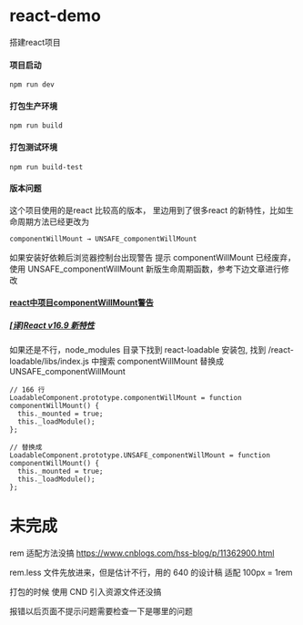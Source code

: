 # react-demo
搭建react项目


#### 项目启动
```
npm run dev
```

#### 打包生产环境
```
npm run build
```

#### 打包测试环境
```
npm run build-test
```

#### 版本问题
这个项目使用的是react 比较高的版本，
里边用到了很多react 的新特性，比如生命周期方法已经更改为
```javascript
componentWillMount → UNSAFE_componentWillMount
```
如果安装好依赖后浏览器控制台出现警告 提示 componentWillMount 已经废弃，使用 UNSAFE_componentWillMount 新版生命周期函数，参考下边文章进行修改
#### [react中项目componentWillMount警告](https://blog.csdn.net/HarryHY/article/details/104153011?depth_1-utm_source=distribute.pc_relevant.none-task-blog-BlogCommendFromBaidu-6&utm_source=distribute.pc_relevant.none-task-blog-BlogCommendFromBaidu-6)
##### [\[译\]React v16.9 新特性](https://blog.csdn.net/lunahaijiao/article/details/99619460?depth_1-utm_source=distribute.pc_relevant.none-task-blog-BlogCommendFromBaidu-1&utm_source=distribute.pc_relevant.none-task-blog-BlogCommendFromBaidu-1)

如果还是不行，node_modules 目录下找到 react-loadable 安装包, 找到 /react-loadable/libs/index.js 中搜索 componentWillMount 替换成 UNSAFE_componentWillMount

```
// 166 行
LoadableComponent.prototype.componentWillMount = function componentWillMount() {
  this._mounted = true;
  this._loadModule();
};

// 替换成
LoadableComponent.prototype.UNSAFE_componentWillMount = function componentWillMount() {
  this._mounted = true;
  this._loadModule();
};
```

# 未完成
rem 适配方法没搞
https://www.cnblogs.com/hss-blog/p/11362900.html

rem.less 文件先放进来，但是估计不行，用的 640 的设计稿 适配 100px = 1rem

打包的时候 使用 CND 引入资源文件还没搞


报错以后页面不提示问题需要检查一下是哪里的问题



